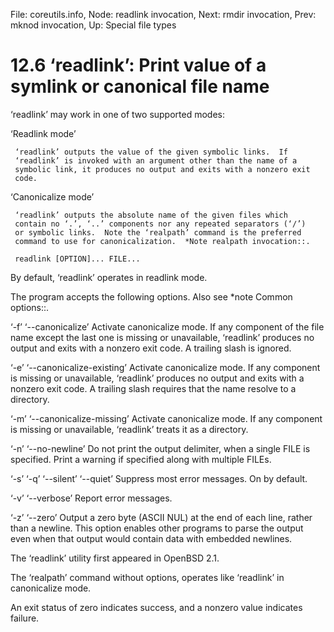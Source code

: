 File: coreutils.info,  Node: readlink invocation,  Next: rmdir invocation,  Prev: mknod invocation,  Up: Special file types

12.6 ‘readlink’: Print value of a symlink or canonical file name
================================================================

‘readlink’ may work in one of two supported modes:

‘Readlink mode’

     ‘readlink’ outputs the value of the given symbolic links.  If
     ‘readlink’ is invoked with an argument other than the name of a
     symbolic link, it produces no output and exits with a nonzero exit
     code.

‘Canonicalize mode’

     ‘readlink’ outputs the absolute name of the given files which
     contain no ‘.’, ‘..’ components nor any repeated separators (‘/’)
     or symbolic links.  Note the ‘realpath’ command is the preferred
     command to use for canonicalization.  *Note realpath invocation::.

     readlink [OPTION]... FILE...

   By default, ‘readlink’ operates in readlink mode.

   The program accepts the following options.  Also see *note Common
options::.

‘-f’
‘--canonicalize’
     Activate canonicalize mode.  If any component of the file name
     except the last one is missing or unavailable, ‘readlink’ produces
     no output and exits with a nonzero exit code.  A trailing slash is
     ignored.

‘-e’
‘--canonicalize-existing’
     Activate canonicalize mode.  If any component is missing or
     unavailable, ‘readlink’ produces no output and exits with a nonzero
     exit code.  A trailing slash requires that the name resolve to a
     directory.

‘-m’
‘--canonicalize-missing’
     Activate canonicalize mode.  If any component is missing or
     unavailable, ‘readlink’ treats it as a directory.

‘-n’
‘--no-newline’
     Do not print the output delimiter, when a single FILE is specified.
     Print a warning if specified along with multiple FILEs.

‘-s’
‘-q’
‘--silent’
‘--quiet’
     Suppress most error messages.  On by default.

‘-v’
‘--verbose’
     Report error messages.

‘-z’
‘--zero’
     Output a zero byte (ASCII NUL) at the end of each line, rather than
     a newline.  This option enables other programs to parse the output
     even when that output would contain data with embedded newlines.

   The ‘readlink’ utility first appeared in OpenBSD 2.1.

   The ‘realpath’ command without options, operates like ‘readlink’ in
canonicalize mode.

   An exit status of zero indicates success, and a nonzero value
indicates failure.

